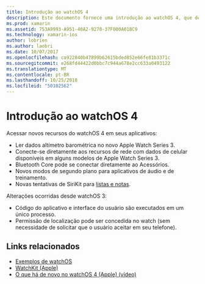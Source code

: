 ```yaml
---
title: Introdução ao watchOS 4
description: Este documento fornece uma introdução ao watchOS 4, que descreve os novos recursos que estão disponíveis para desenvolvedores do Xamarin de alto nível.
ms.prod: xamarin
ms.assetid: 753A9993-A951-40A2-9270-37F000A01BC9
ms.technology: xamarin-ios
author: lobrien
ms.author: laobri
ms.date: 10/07/2017
ms.openlocfilehash: ca922840b47899b62615bded852e66fe81b3371c
ms.sourcegitcommit: e268fd44422d0bbc7c944a678e2cc633a0493122
ms.translationtype: MT
ms.contentlocale: pt-BR
ms.lasthandoff: 10/25/2018
ms.locfileid: "50102562"
---
```

# <a name="introduction-to-watchos-4"></a>Introdução ao watchOS 4

Acessar novos recursos do watchOS 4 em seus aplicativos:

* Ler dados altímetro barométrica no novo Apple Watch Series 3.
* Conecte-se diretamente aos recursos de rede com dados de celular disponíveis em alguns modelos de Apple Watch Series 3.
* Bluetooth Core pode se conectar diretamente ao Acessórios.
* Novos modos de segundo plano para aplicativos de áudio e de treinamento.
* Novas tentativas de SiriKit para [listas e notas](~/ios/platform/introduction-to-ios11/sirikit.md).

Alterações ocorridas desde watchOS 3:

* Código do aplicativo e interface do usuário são executados em um único processo.
* Permissão de localização pode ser concedida no watch (sem necessidade de solicitar que o usuário aceitar em seu telefone).

## <a name="related-links"></a>Links relacionados

* [Exemplos de watchOS](https://developer.xamarin.com/samples/watchos/all/)
* [WatchKit (Apple)](https://developer.apple.com/documentation/watchkit)
* [O que há de novo no watchOS 4 (Apple) (vídeo)](https://developer.apple.com/videos/play/wwdc2017/205/)
